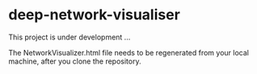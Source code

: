 # deep-network-visualiser
This project is under development ...

The NetworkVisualizer.html file needs to be regenerated from your local machine, after you clone the repository.
